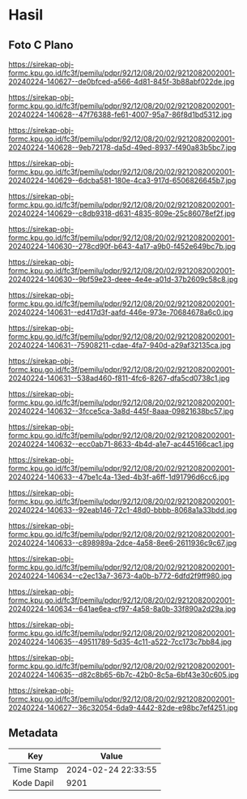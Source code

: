 # Hasil

## Foto C Plano

https://sirekap-obj-formc.kpu.go.id/fc3f/pemilu/pdpr/92/12/08/20/02/9212082002001-20240224-140627--de0bfced-a566-4d81-845f-3b88abf022de.jpg

https://sirekap-obj-formc.kpu.go.id/fc3f/pemilu/pdpr/92/12/08/20/02/9212082002001-20240224-140628--47f76388-fe61-4007-95a7-86f8d1bd5312.jpg

https://sirekap-obj-formc.kpu.go.id/fc3f/pemilu/pdpr/92/12/08/20/02/9212082002001-20240224-140628--9eb72178-da5d-49ed-8937-f490a83b5bc7.jpg

https://sirekap-obj-formc.kpu.go.id/fc3f/pemilu/pdpr/92/12/08/20/02/9212082002001-20240224-140629--6dcba581-180e-4ca3-917d-6506826645b7.jpg

https://sirekap-obj-formc.kpu.go.id/fc3f/pemilu/pdpr/92/12/08/20/02/9212082002001-20240224-140629--c8db9318-d631-4835-809e-25c86078ef2f.jpg

https://sirekap-obj-formc.kpu.go.id/fc3f/pemilu/pdpr/92/12/08/20/02/9212082002001-20240224-140630--278cd90f-b643-4a17-a9b0-f452e649bc7b.jpg

https://sirekap-obj-formc.kpu.go.id/fc3f/pemilu/pdpr/92/12/08/20/02/9212082002001-20240224-140630--9bf59e23-deee-4e4e-a01d-37b2609c58c8.jpg

https://sirekap-obj-formc.kpu.go.id/fc3f/pemilu/pdpr/92/12/08/20/02/9212082002001-20240224-140631--ed417d3f-aafd-446e-973e-70684678a6c0.jpg

https://sirekap-obj-formc.kpu.go.id/fc3f/pemilu/pdpr/92/12/08/20/02/9212082002001-20240224-140631--75908211-cdae-4fa7-940d-a29af32135ca.jpg

https://sirekap-obj-formc.kpu.go.id/fc3f/pemilu/pdpr/92/12/08/20/02/9212082002001-20240224-140631--538ad460-f811-4fc6-8267-dfa5cd0738c1.jpg

https://sirekap-obj-formc.kpu.go.id/fc3f/pemilu/pdpr/92/12/08/20/02/9212082002001-20240224-140632--3fcce5ca-3a8d-445f-8aaa-09821638bc57.jpg

https://sirekap-obj-formc.kpu.go.id/fc3f/pemilu/pdpr/92/12/08/20/02/9212082002001-20240224-140632--ecc0ab71-8633-4b4d-a1e7-ac445166cac1.jpg

https://sirekap-obj-formc.kpu.go.id/fc3f/pemilu/pdpr/92/12/08/20/02/9212082002001-20240224-140633--47be1c4a-13ed-4b3f-a6ff-1d91796d6cc6.jpg

https://sirekap-obj-formc.kpu.go.id/fc3f/pemilu/pdpr/92/12/08/20/02/9212082002001-20240224-140633--92eab146-72c1-48d0-bbbb-8068a1a33bdd.jpg

https://sirekap-obj-formc.kpu.go.id/fc3f/pemilu/pdpr/92/12/08/20/02/9212082002001-20240224-140633--c898989a-2dce-4a58-8ee6-2611936c9c67.jpg

https://sirekap-obj-formc.kpu.go.id/fc3f/pemilu/pdpr/92/12/08/20/02/9212082002001-20240224-140634--c2ec13a7-3673-4a0b-b772-6dfd2f9ff980.jpg

https://sirekap-obj-formc.kpu.go.id/fc3f/pemilu/pdpr/92/12/08/20/02/9212082002001-20240224-140634--641ae6ea-cf97-4a58-8a0b-33f890a2d29a.jpg

https://sirekap-obj-formc.kpu.go.id/fc3f/pemilu/pdpr/92/12/08/20/02/9212082002001-20240224-140635--49511789-5d35-4c11-a522-7cc173c7bb84.jpg

https://sirekap-obj-formc.kpu.go.id/fc3f/pemilu/pdpr/92/12/08/20/02/9212082002001-20240224-140635--d82c8b65-6b7c-42b0-8c5a-6bf43e30c605.jpg

https://sirekap-obj-formc.kpu.go.id/fc3f/pemilu/pdpr/92/12/08/20/02/9212082002001-20240224-140627--36c32054-6da9-4442-82de-e98bc7ef4251.jpg


## Metadata

| Key        | Value               |
| ---------- | ------------------- |
| Time Stamp | 2024-02-24 22:33:55 |
| Kode Dapil | 9201                |



